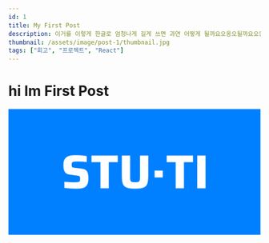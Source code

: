 ```yaml
---
id: 1
title: My First Post
description: 이거를 이렇게 한글로 엄청나게 길게 쓰면 과연 어떻게 될까요오옹오될까요오옹오될까요오옹오될까요오옹오될까요오옹오될까요오옹오될까요오옹오될까요오옹오될까요오옹오될까요오옹오될까요오옹오
thumbnail: /assets/image/post-1/thumbnail.jpg
tags: ["회고", "프로젝트", "React"]
---
```


# hi Im First Post

![thumbnail](/public/assets/image/post-1/thumbnail.jpg)
